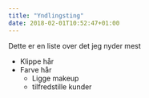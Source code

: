 ```yaml
---
title: "Yndlingsting"
date: 2018-02-01T10:52:47+01:00
---
```

Dette er en liste over det jeg nyder mest 

* Klippe hår
* Farve hår
  * Ligge makeup
  * tilfredstille kunder
